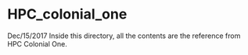 # HPC_colonial_one
Dec/15/2017
Inside this directory, all the contents are the reference from HPC Colonial One.
